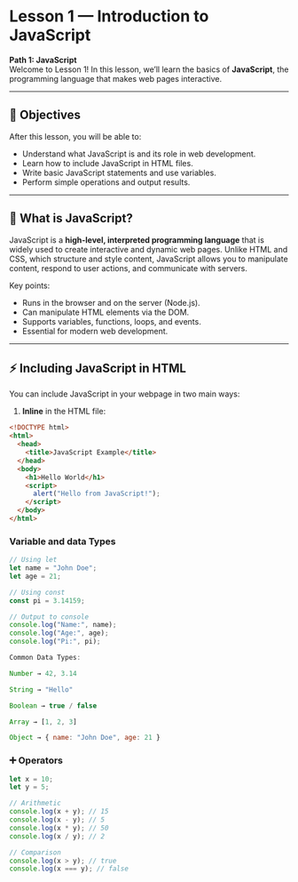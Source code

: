 # Lesson 1 — Introduction to JavaScript

**Path 1: JavaScript**  
Welcome to Lesson 1! In this lesson, we’ll learn the basics of **JavaScript**, the programming language that makes web pages interactive.

---

## 🎯 Objectives

After this lesson, you will be able to:

- Understand what JavaScript is and its role in web development.
- Learn how to include JavaScript in HTML files.
- Write basic JavaScript statements and use variables.
- Perform simple operations and output results.

---

## 📝 What is JavaScript?

JavaScript is a **high-level, interpreted programming language** that is widely used to create interactive and dynamic web pages. Unlike HTML and CSS, which structure and style content, JavaScript allows you to manipulate content, respond to user actions, and communicate with servers.

Key points:

- Runs in the browser and on the server (Node.js).
- Can manipulate HTML elements via the DOM.
- Supports variables, functions, loops, and events.
- Essential for modern web development.

---

## ⚡ Including JavaScript in HTML

You can include JavaScript in your webpage in two main ways:

1. **Inline** in the HTML file:

```html
<!DOCTYPE html>
<html>
  <head>
    <title>JavaScript Example</title>
  </head>
  <body>
    <h1>Hello World</h1>
    <script>
      alert("Hello from JavaScript!");
    </script>
  </body>
</html>
```

### Variable and data Types

```javascript
// Using let
let name = "John Doe";
let age = 21;

// Using const
const pi = 3.14159;

// Output to console
console.log("Name:", name);
console.log("Age:", age);
console.log("Pi:", pi);
```

```javascript
Common Data Types:

Number → 42, 3.14

String → "Hello"

Boolean → true / false

Array → [1, 2, 3]

Object → { name: "John Doe", age: 21 }
```

### ➕ Operators

```javascript
let x = 10;
let y = 5;

// Arithmetic
console.log(x + y); // 15
console.log(x - y); // 5
console.log(x * y); // 50
console.log(x / y); // 2

// Comparison
console.log(x > y); // true
console.log(x === y); // false
```
